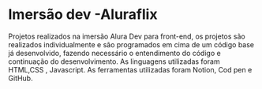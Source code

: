# Imersão dev -Aluraflix
Projetos realizados na imersão Alura Dev para front-end, os projetos são realizados individualmente e são programados em cima de um código base já desenvolvido, fazendo necessário o entendimento do código e continuação do desenvolvimento. As linguagens utilizadas foram HTML,CSS , Javascript. As ferramentas utilizadas foram Notion, Cod pen e GitHub.
